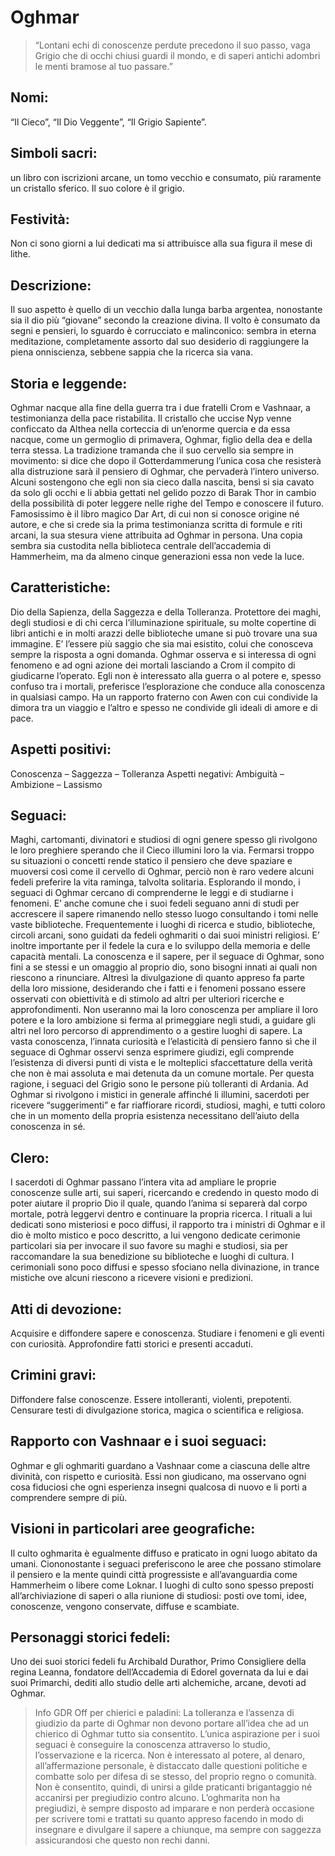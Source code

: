 # Oghmar
> “Lontani echi di conoscenze perdute precedono il suo passo, vaga Grigio che di occhi chiusi guardi il mondo, e di saperi antichi adombri le menti bramose al tuo passare.”

## Nomi: 
“Il Cieco”, “Il Dio Veggente”, “Il Grigio Sapiente”.

## Simboli sacri: 
un libro con iscrizioni arcane, un tomo vecchio e consumato, più raramente un cristallo sferico. Il suo colore è il grigio.

## Festività: 
Non ci sono giorni a lui dedicati ma si attribuisce alla sua figura il mese di lithe.

## Descrizione:
Il suo aspetto è quello di un vecchio dalla lunga barba argentea, nonostante sia il dio più “giovane” secondo la creazione divina. Il volto è consumato da segni e pensieri, lo sguardo è corrucciato e malinconico: sembra in eterna meditazione, completamente assorto dal suo desiderio di raggiungere la piena onniscienza, sebbene sappia che la ricerca sia vana.

## Storia e leggende:
Oghmar nacque alla fine della guerra tra i due fratelli Crom e Vashnaar, a testimonianza della pace ristabilita. Il cristallo che uccise Nyp venne conficcato da Althea nella corteccia di un’enorme quercia e da essa nacque, come un germoglio di primavera, Oghmar, figlio della dea e della terra stessa.
La tradizione tramanda che il suo cervello sia sempre in movimento: si dice che dopo il Gotterdammerung l’unica cosa che resisterà alla distruzione sarà il pensiero di Oghmar, che pervaderà l’intero universo.
Alcuni sostengono che egli non sia cieco dalla nascita, bensì si sia cavato da solo gli occhi e li abbia gettati nel gelido pozzo di Barak Thor in cambio della possibilità di poter leggere nelle righe del Tempo e conoscere il futuro.
Famosissimo è il libro magico Dar Art, di cui non si conosce origine né autore, e che si crede sia la prima testimonianza scritta di formule e riti arcani, la sua stesura viene attribuita ad Oghmar in persona. Una copia sembra sia custodita nella biblioteca centrale dell’accademia di Hammerheim, ma da almeno cinque generazioni essa non vede la luce.

## Caratteristiche: 
Dio della Sapienza, della Saggezza e della Tolleranza.
Protettore dei maghi, degli studiosi e di chi cerca l’illuminazione spirituale, su molte copertine di libri antichi e in molti arazzi delle biblioteche umane si può trovare una sua immagine.
E’ l’essere più saggio che sia mai esistito, colui che conosceva sempre la risposta a ogni domanda.
Oghmar osserva e si interessa di ogni fenomeno e ad ogni azione dei mortali lasciando a Crom il compito di giudicarne l’operato. Egli non è interessato alla guerra o al potere e, spesso confuso tra i mortali, preferisce l’esplorazione che conduce alla conoscenza in qualsiasi campo. Ha un rapporto fraterno con Awen con cui condivide la dimora tra un viaggio e l’altro e spesso ne condivide gli ideali di amore e di pace.

## Aspetti positivi: 
Conoscenza – Saggezza – Tolleranza
Aspetti negativi: Ambiguità – Ambizione – Lassismo

## Seguaci:
Maghi, cartomanti, divinatori e studiosi di ogni genere spesso gli rivolgono le loro preghiere sperando che il Cieco illumini loro la via.
Fermarsi troppo su situazioni o concetti rende statico il pensiero che deve spaziare e muoversi così come il cervello di Oghmar, perciò non è raro vedere alcuni fedeli preferire la vita raminga, talvolta solitaria. Esplorando il mondo, i seguaci di Oghmar cercano di comprenderne le leggi e di studiarne i fenomeni. E’ anche comune che i suoi fedeli seguano anni di studi per accrescere il sapere rimanendo nello stesso luogo consultando i tomi nelle vaste biblioteche. Frequentemente i luoghi di ricerca e studio, biblioteche, circoli arcani, sono guidati da fedeli oghmariti o dai suoi ministri religiosi.
E’ inoltre importante per il fedele la cura e lo sviluppo della memoria e delle capacità mentali.
La conoscenza e il sapere, per il seguace di Oghmar, sono fini a se stessi e un omaggio al proprio dio, sono bisogni innati ai quali non riescono a rinunciare. Altresì la divulgazione di quanto appreso fa parte della loro missione, desiderando che i fatti e i fenomeni possano essere osservati con obiettività e di stimolo ad altri per ulteriori ricerche e approfondimenti.
Non useranno mai la loro conoscenza per ampliare il loro potere e la loro ambizione si ferma al primeggiare negli studi, a guidare gli altri nel loro percorso di apprendimento o a gestire luoghi di sapere.
La vasta conoscenza, l’innata curiosità e l’elasticità di pensiero fanno sì che il seguace di Oghmar osservi senza esprimere giudizi, egli comprende l’esistenza di diversi punti di vista e le molteplici sfaccettature della verità che non è mai assoluta e mai detenuta da un comune mortale. Per questa ragione, i seguaci del Grigio sono le persone più tolleranti di Ardania.
Ad Oghmar si rivolgono i mistici in generale affinché li illumini, sacerdoti per ricevere “suggerimenti” e far riaffiorare ricordi, studiosi, maghi, e tutti coloro che in un momento della propria esistenza necessitano dell’aiuto della conoscenza in sé.

## Clero:
I sacerdoti di Oghmar passano l’intera vita ad ampliare le proprie conoscenze sulle arti, sui saperi, ricercando e credendo in questo modo di poter aiutare il proprio Dio il quale, quando l’anima si separerà dal corpo mortale, potrà leggervi dentro e continuare la propria ricerca.
I rituali a lui dedicati sono misteriosi e poco diffusi, il rapporto tra i ministri di Oghmar e il dio è molto mistico e poco descritto, a lui vengono dedicate cerimonie particolari sia per invocare il suo favore su maghi e studiosi, sia per raccomandare la sua benedizione su biblioteche e luoghi di cultura. I cerimoniali sono poco diffusi e spesso sfociano nella divinazione, in trance mistiche ove alcuni riescono a ricevere visioni e predizioni.

## Atti di devozione:

Acquisire e diffondere sapere e conoscenza.
Studiare i fenomeni e gli eventi con curiosità.
Approfondire fatti storici e presenti accaduti.
## Crimini gravi:

Diffondere false conoscenze.
Essere intolleranti, violenti, prepotenti.
Censurare testi di divulgazione storica, magica o scientifica e religiosa.
## Rapporto con Vashnaar e i suoi seguaci:
Oghmar e gli oghmariti guardano a Vashnaar come a ciascuna delle altre divinità, con rispetto e curiosità. Essi non giudicano, ma osservano ogni cosa fiduciosi che ogni esperienza insegni qualcosa di nuovo e li porti a comprendere sempre di più.

## Visioni in particolari aree geografiche:
Il culto oghmarita è egualmente diffuso e praticato in ogni luogo abitato da umani. Ciononostante i seguaci preferiscono le aree che possano stimolare il pensiero e la mente quindi città progressiste e all’avanguardia come Hammerheim o libere come Loknar. I luoghi di culto sono spesso preposti all’archiviazione di saperi o alla riunione di studiosi: posti ove tomi, idee, conoscenze, vengono conservate, diffuse e scambiate.

## Personaggi storici fedeli:
Uno dei suoi storici fedeli fu Archibald Durathor, Primo Consigliere della regina Leanna, fondatore dell’Accademia di Edorel governata da lui e dai suoi Primarchi, dediti allo studio delle arti alchemiche, arcane, devoti ad Oghmar.

> Info GDR Off per chierici e paladini:
La tolleranza e l’assenza di giudizio da parte di Oghmar non devono portare all’idea che ad un chierico di Oghmar tutto sia consentito. L’unica aspirazione per i suoi seguaci è conseguire la conoscenza attraverso lo studio, l’osservazione e la ricerca. Non è interessato al potere, al denaro, all’affermazione personale, è distaccato dalle questioni politiche e combatte solo per difesa di se stesso, del proprio regno o comunità. Non è consentito, quindi, di unirsi a gilde praticanti brigantaggio né accanirsi per pregiudizio contro alcuno. L’oghmarita non ha pregiudizi, è sempre disposto ad imparare e non perderà occasione per scrivere tomi e trattati su quanto appreso facendo in modo di insegnare e divulgare il sapere a chiunque, ma sempre con saggezza assicurandosi che questo non rechi danni.
